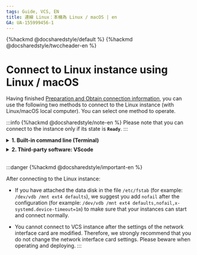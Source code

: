 ```yaml
---
tags: Guide, VCS, EN
title: 連線 Linux：本機為 Linux / macOS | en
GA: UA-155999456-1
---
```


{%hackmd @docsharedstyle/default %}
{%hackmd @docsharedstyle/twccheader-en %}

# Connect to Linux instance using Linux / macOS

Having finished [Preparation and Obtain connection information](https://man.twcc.ai/@twccdocs/vcs-guide-connect-prerequisite-en), you can use the following two methods to connect to the Linux instance (with Linux/macOS local computer). You can select one method to operate.

:::info
{%hackmd @docsharedstyle/note-en %}
Please note that you can connect to the instance only if its state is **`Ready`**.
:::


<!-- 1 start -->

<details class="docspoiler">

<summary><b>1. Built-in command line (Terminal)</b></summary>

Open terminal on your local computer, enter the commands sequentially according to the [<ins>obtained connection information</ins>](https://man.twcc.ai/@twccdocs/vcs-guide-connect-prerequisite-en) to change the permission of the key pair and connect to the VCS instance.

 <div style="background-color:black;color:white;padding:20px;">
 jc@jc-VirtualBox:~$ <span style="background-color:#fcf8e3; color: #000; padding:3.2px">chmod 400 janicekey01.pem</span><br><br>
 
 jc@jc-VirtualBox:~$ <span style="background-color:#fcf8e3; color: #000; padding:3.2px">ssh -i janicekey01.pem centos@203.145.220.231 </span><br>
The authenticity of host '203.145.220.231 (203.145.220.231)' can't be established.
ECDSA key fingerprint is SHA256:vZ5EWM1ZbnYWkF52T6fxQROphd2PqiaGYvpBAuSahFQ.
Are you sure you want to continue connecting (yes/no)? <span style="background-color:#fcf8e3; color: #000 ; padding:3.2px">yes</span><br>
Warning: Permanently added '203.145.220.231' (ECDSA) to the list of known hosts.
Last login: Wed May 15 01:02:37 2019 from 59-124-220-27.hinet-ip.hinet.net <br>
[centos@vm01-252546-iaas ~]$
</div>


</details>

<!-- Space -->

<div style="height:8px"></div>

<!-- 2. start -->

<details class="docspoiler">

<summary><b>2. Third-party software: VScode</b></summary>

If you already use VScode to develop, you can also directly use this software to connect to your VCS instance. VScode supports a variety of platforms, and provides many extensions that are easy to install and use. The following screenshots are operated by Windows, and the steps are similar to Linux or macOS. For more detailed instructions, see [<ins>VScode instructions</ins>](https://code.visualstudio.com/blogs/2019/10/03/remote-ssh-tips-and-tricks).

### Step 1. Download and install VScode

Go to [VScode](https://code.visualstudio.com/Download)  to download and install VScode, and then open it.

![](https://cos.twcc.ai/SYS-MANUAL/uploads/upload_010a76dabe0d66c94562e776fe3b3a6a.png)

### Step 2. Install SSH extension

Click **Extensions** > enter *remote ssh* in the search bar > select **Remote- SSH** and click **Install**

![](https://cos.twcc.ai/SYS-MANUAL/uploads/upload_38c0c0011b900d9a5547a5f4487f4fce.png)

### Step 3. Build configuration file

- After the installation, click the icon in the lower left corner of VScode to open the remote connection list

![](https://cos.twcc.ai/SYS-MANUAL/uploads/upload_ecaaf1c1f4a790161660b2a45020b607.png)

- Click **Remote-SSH: Open Configuration File**

![](https://cos.twcc.ai/SYS-MANUAL/uploads/upload_2efbf5090bc128487b714ffe122ba037.png)

- Click **C:\Users\User\.ssh\config** to build connection configuration file

![](https://cos.twcc.ai/SYS-MANUAL/uploads/upload_a9e954c2165abc59b5be91f8d314112c.png)

- Move the key pair pem file to `~/.ssh/` directory

![](https://cos.twcc.ai/SYS-MANUAL/uploads/upload_237f5babfff7d1265879f96d3262a60f.png)

- Open the configuration file, then copy and paste the following format, and fill in [<ins>VCS instance information</ins>](https://man.twcc.ai/@twccdocs/vcs-guide-connect-prerequisite-en); If you have multiple instances, you can also copy and paste several changes at once. Remember to save the file after modifying.

```bash
Host <INSTANCE_NAME>           #enter the name of VCS instance
    HostName <PUBLIC_IP>       #enter public IP
    User <IMAGE_TYPE>          #enter ubuntu or centos
    IdentityFile ~/.ssh/<.pem> #enter the name of the key pair .pem file
```


![](https://cos.twcc.ai/SYS-MANUAL/uploads/upload_871749523146661c11306b59bea27ce0.png)



### Step 4. Connect to the VCS instance

- Click the icon in the lower left corner of VScode again> select **Remote-SSH: Connect to Host...** 

![](https://cos.twcc.ai/SYS-MANUAL/uploads/upload_ce4b6b932674950fe3732f35fd2627a3.png)

- System will show the configured instances, click to start the connection

![](https://cos.twcc.ai/SYS-MANUAL/uploads/upload_ab2ee3bcc20dfba930e9666ea38e4911.png)

- Then click **Linux**  

![](https://cos.twcc.ai/SYS-MANUAL/uploads/upload_03d9ef5fc7818f3893301eced215414f.png)

- Click **Continue** 

![](https://cos.twcc.ai/SYS-MANUAL/uploads/upload_7647f858a45535cdeeb41552fd27d52f.png)

- After the connection is created, **`SSH: <Host Name>`** will be shown in the lower left corner of the VScode

![](https://cos.twcc.ai/SYS-MANUAL/uploads/upload_90ad691923b321838ea46f8e0304719c.png)

- Open **Terminal** again > **New Terminal** then you are able to start operating VCS instances!

![](https://cos.twcc.ai/SYS-MANUAL/uploads/upload_719594c2f99eeca61a261800d4e0c511.png)
</details>

<br>

:::danger
{%hackmd @docsharedstyle/important-en %}

After connecting to the Linux instance:

- If you have attached the data disk in the file `/etc/fstab` (for example: `/dev/vdb /mnt ext4 defaults`), we suggest you add `nofail` after the configuration (for example: `/dev/vdb /mnt ext4 defaults,nofail,x-systemd.device-timeout=1m`) to make sure that your instances can start and connect normally.

- You cannot connect to VCS instance after the settings of the network interface card are modified. Therefore, we strongly recommend that you do not change the network interface card settings. Please beware when operating and deploying.
:::
